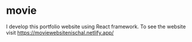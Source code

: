 # movie
I develop this portfolio website using React framework. To see the website visit https://moviewebsitenischal.netlify.app/
